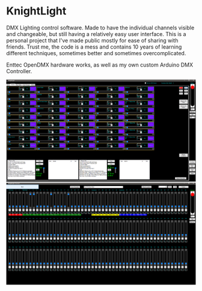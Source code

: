 # KnightLight

DMX Lighting control software. Made to have the individual channels visible and changeable, but still having a relatively easy user interface.
This is a personal project that I've made public mostly for ease of sharing with friends.
Trust me, the code is a mess and contains 10 years of learning different techniques, sometimes better and sometimes overcomplicated.

Enttec OpenDMX hardware works, as well as my own custom Arduino DMX Controller.

![Alt text](ScenePage.png?raw=true "Scene Page")
![Alt text](ChannelPage.png?raw=true "Channel Page")